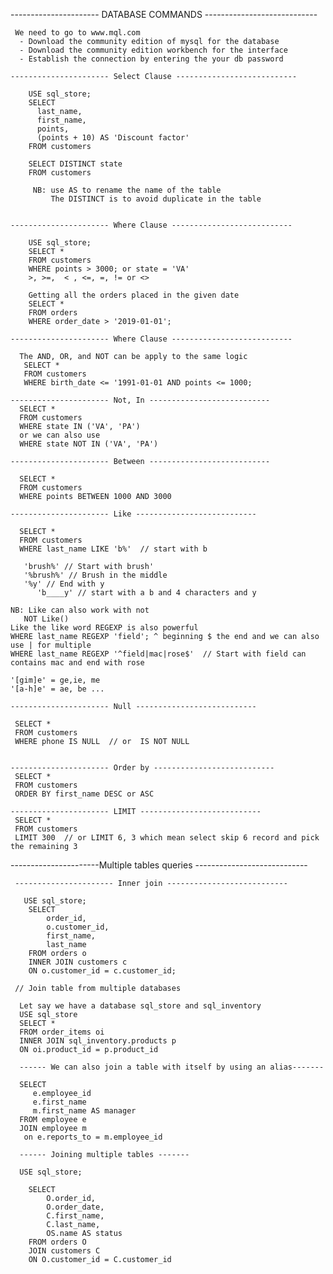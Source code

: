---------------------- DATABASE COMMANDS ----------------------------

     We need to go to www.mql.com
      - Download the community edition of mysql for the database
      - Download the community edition workbench for the interface
      - Establish the connection by entering the your db password 

    ---------------------- Select Clause ---------------------------

        USE sql_store;
        SELECT
          last_name,
          first_name,
          points,
          (points + 10) AS 'Discount factor'
        FROM customers
    
        SELECT DISTINCT state
        FROM customers
    
         NB: use AS to rename the name of the table
             The DISTINCT is to avoid duplicate in the table

    
    ---------------------- Where Clause ---------------------------

        USE sql_store;
        SELECT *
        FROM customers
        WHERE points > 3000; or state = 'VA'
        >, >=,  < , <=, =, != or <>
     
        Getting all the orders placed in the given date
        SELECT *
        FROM orders
        WHERE order_date > '2019-01-01';

    ---------------------- Where Clause ---------------------------

      The AND, OR, and NOT can be apply to the same logic
       SELECT * 
       FROM customers
       WHERE birth_date <= '1991-01-01 AND points <= 1000;

    ---------------------- Not, In ---------------------------
      SELECT *
      FROM customers
      WHERE state IN ('VA', 'PA') 
      or we can also use
      WHERE state NOT IN ('VA', 'PA') 

    ---------------------- Between ---------------------------

      SELECT *
      FROM customers
      WHERE points BETWEEN 1000 AND 3000 

    ---------------------- Like ---------------------------

      SELECT *
      FROM customers
      WHERE last_name LIKE 'b%'  // start with b
      
       'brush%' // Start with brush'
       '%brush%' // Brush in the middle
       '%y' // End with y
          'b____y' // start with a b and 4 characters and y
     
    NB: Like can also work with not
       NOT Like()
    Like the like word REGEXP is also powerful
    WHERE last_name REGEXP 'field'; ^ beginning $ the end and we can also use | for multiple
    WHERE last_name REGEXP '^field|mac|rose$'  // Start with field can contains mac and end with rose

    '[gim]e' = ge,ie, me
    '[a-h]e' = ae, be ...

    ---------------------- Null ---------------------------
  
     SELECT * 
     FROM customers 
     WHERE phone IS NULL  // or  IS NOT NULL


    ---------------------- Order by ---------------------------
     SELECT * 
     FROM customers 
     ORDER BY first_name DESC or ASC
    
    ---------------------- LIMIT ---------------------------
     SELECT * 
     FROM customers 
     LIMIT 300  // or LIMIT 6, 3 which mean select skip 6 record and pick the remaining 3

----------------------Multiple tables queries ----------------------------
   
     ---------------------- Inner join ---------------------------

       USE sql_store;
        SELECT
            order_id,
            o.customer_id,
            first_name,
            last_name
        FROM orders o
        INNER JOIN customers c
        ON o.customer_id = c.customer_id;

     // Join table from multiple databases
      
      Let say we have a database sql_store and sql_inventory
      USE sql_store
      SELECT *
      FROM order_items oi
      INNER JOIN sql_inventory.products p
      ON oi.product_id = p.product_id

      ------ We can also join a table with itself by using an alias-------

      SELECT 
         e.employee_id
         e.first_name
         m.first_name AS manager
      FROM employee e
      JOIN employee m
       on e.reports_to = m.employee_id

      ------ Joining multiple tables -------
      
      USE sql_store;
        
        SELECT
            O.order_id,
            O.order_date,
            C.first_name,
            C.last_name,
            OS.name AS status
        FROM orders O
        JOIN customers C
        ON O.customer_id = C.customer_id
